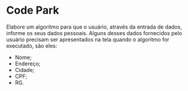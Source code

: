 # Code Park

Elabore um algoritmo para que o usuário, através da entrada de dados, informe os seus dados pessoais. Alguns desses dados
fornecidos pelo usuário precisam ser apresentados na tela quando o algoritmo for executado, são eles:
 
- Nome;
- Endereço;
- Cidade;
- CPF;
- RG.
